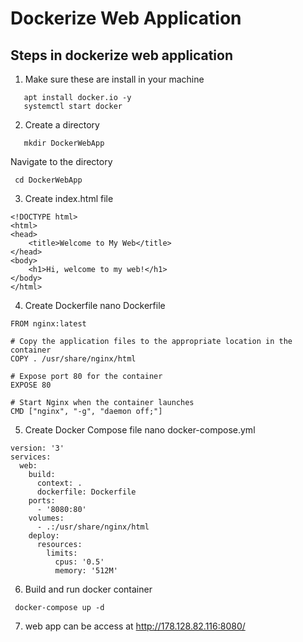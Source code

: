 # Dockerize Web Application

## Steps in dockerize web application

1. Make sure these are install in your machine
```
   apt install docker.io -y
   systemctl start docker
```
2. Create a directory
```
   mkdir DockerWebApp
```
Navigate to the directory 
 ``` 
  cd DockerWebApp
```
3. Create index.html file
```
<!DOCTYPE html>
<html>
<head>
    <title>Welcome to My Web</title>
</head>
<body>
    <h1>Hi, welcome to my web!</h1>
</body>
</html> 
```
4. Create Dockerfile 
    nano Dockerfile
```
FROM nginx:latest

# Copy the application files to the appropriate location in the container
COPY . /usr/share/nginx/html

# Expose port 80 for the container
EXPOSE 80

# Start Nginx when the container launches
CMD ["nginx", "-g", "daemon off;"]
```

5. Create Docker Compose file
 nano docker-compose.yml

```
version: '3'
services:
  web:
    build:
      context: .
      dockerfile: Dockerfile
    ports:
      - '8080:80'
    volumes:
      - .:/usr/share/nginx/html
    deploy:
      resources:
        limits:
          cpus: '0.5'
          memory: '512M'
  ```
6. Build and run docker container
```
 docker-compose up -d
```
7. web app can be access at http://178.128.82.116:8080/
